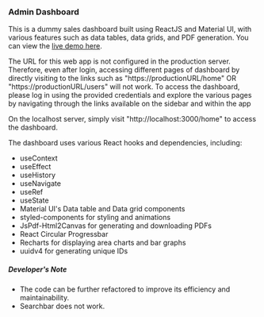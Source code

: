 ### Admin Dashboard

This is a dummy sales dashboard built using ReactJS and Material UI, with various features such as data tables, data grids, and PDF generation. You can view the [live demo here](https://admindashrjs.netlify.app).

The URL for this web app is not configured in the production server. Therefore, even after login, accessing different pages of dashboard by directly visiting to the links such as "https://productionURL/home" OR "https://productionURL/users" will not work. To access the dashboard, please log in using the provided credentials and explore the various pages by navigating through the links available on the sidebar and within the app

On the localhost server, simply visit "http://localhost:3000/home" to access the dashboard.

The dashboard uses various React hooks and dependencies, including:

- useContext
- useEffect
- useHistory
- useNavigate
- useRef
- useState
- Material UI's Data table and Data grid components
- styled-components for styling and animations
- JsPdf-Html2Canvas for generating and downloading PDFs
- React Circular Progressbar
- Recharts for displaying area charts and bar graphs
- uuidv4 for generating unique IDs

##### Developer's Note

- The code can be further refactored to improve its efficiency and maintainability.
- Searchbar does not work.
